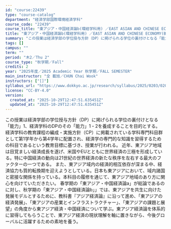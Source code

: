 ```yaml
---
id: "course:22439"
type: "course-catalog"
department: "経済学部国際環境経済学科"
course_code: "22439"
course_title: "東アジア・中国経済論b(環経学科用) ／EAST ASIAN AND CHINESE ECONOMY(B)"
title: "東アジア・中国経済論b(環経学科用) ／EAST ASIAN AND CHINESE ECONOMY(B)"
summary: "この授業は経済学部の学位授与方針（DP）に掲げられる学位の裏付けとなる「能力」1、経済学科のDPのその「能力」1・2を養成することを目的とする。 経済学科の教育課程の編成・実施方針（CP）に掲載されている学科専門科目群として第1学年から第4…"
tags: []
campus: ""
term: ""
period: "木2／Thu 2"
course_type: "秋学期／Fall"
credits: 2
year: "2025年度／2025 Academic Year 秋学期／FALL SEMESTER"
main_instructor: "全 載旭／CHUN Chai Wook"
instructors: ["[]"]
syllabus_url: "https://www.dokkyo.ac.jp/research/syllabus/2025/0203/0203_22439_ja_JP.html"
license: "CC-BY-4.0"
version:
  created_at: "2025-10-29T12:47:51.635451Z"
  updated_at: "2025-10-29T12:47:51.635451Z"
---
```

この授業は経済学部の学位授与方針（DP）に掲げられる学位の裏付けとなる「能力」1、経済学科のDPのその「能力」1・2を養成することを目的とする。 経済学科の教育課程の編成・実施方針（CP）に掲載されている学科専門科目群として第1学年から第4学年に配置され、経済学の専門的な知識を習得するための科目であるという教育目標に基づき、授業が行われる。 近年、東アジア地域は目覚ましい経済成長を遂げ、米国やEUとともに世界経済の三極を形成している。特に中国経済の動向は21世紀の世界経済の新たな秩序を左右する最大のファクターの一つである。 また、東アジア域内の経済的相互依存が深まる中、経済協力も質的転換期を迎えようとしている。日本も東アジアにおいて、域内諸国と密接な関係を持っている。本科目の履修を通じて、東アジア地域のあり方に関心を向けていただきたい。 春学期の「東アジア・中国経済論a」が総論であるのに対し、秋学期の「東アジア・中国経済論b」」では、東アジアを共生に向けた発展モデルとするために、教科書『アジア経済論』に沿って進め、「東アジアの経済発展」、「東アジアの産業とインフラストラクチャー」、「東アジアの課題と展望」の角度から東アジア経済・中国経済について学ぶ。東アジア経済論を体系的に習得してもらうことで、東アジア経済の現状理解を軸に置きながら、今後グローバルに活躍するための素地を養う。
